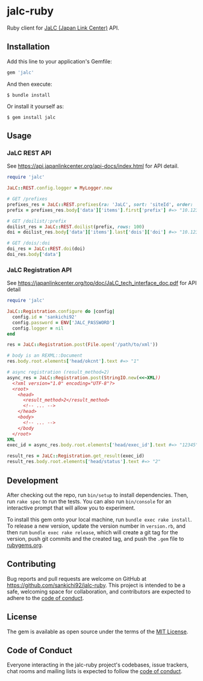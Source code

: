 # jalc-ruby

Ruby client for [JaLC (Japan Link Center)](https://japanlinkcenter.org/top/) API.

## Installation

Add this line to your application's Gemfile:

```ruby
gem 'jalc'
```

And then execute:

    $ bundle install

Or install it yourself as:

    $ gem install jalc

## Usage

### JaLC REST API

See https://api.japanlinkcenter.org/api-docs/index.html for API detail.

```ruby
require 'jalc'

JaLC::REST.config.logger = MyLogger.new

# GET /prefixes
prefixes_res = JaLC::REST.prefixes(ra: 'JaLC', sort: 'siteId', order: 'desc')
prefix = prefixes_res.body['data']['items'].first['prefix'] #=> "10.123"

# GET /doilist/:prefix
doilist_res = JaLC::REST.doilist(prefix, rows: 100)
doi = doilist_res.body['data']['items'].last['dois']['doi'] #=> "10.123/abc"

# GET /dois/:doi
doi_res = JaLC::REST.doi(doi)
doi_res.body['data']
```

### JaLC Registration API

See https://japanlinkcenter.org/top/doc/JaLC_tech_interface_doc.pdf for API detail

```ruby
require 'jalc'

JaLC::Registration.configure do |config|
  config.id = 'sankichi92'
  config.password = ENV['JALC_PASSWORD']
  config.logger = nil
end

res = JaLC::Registration.post(File.open('/path/to/xml'))

# body is an REXML::Document
res.body.root.elements['head/okcnt'].text #=> "1"

# async registration (result_method=2)
async_res = JaLC::Registration.post(StringIO.new(<<~XML))
  <?xml version="1.0" encoding="UTF-8"?>
  <root>
    <head>
      <result_method>2</result_method>
      <!-- ... -->
    </head>
    <body>
      <!-- ... -->
    </body
  </root>
XML
exec_id = async_res.body.root.elements['head/exec_id'].text #=> "12345"

result_res = JaLC::Registration.get_result(exec_id)
result_res.body.root.elements['head/status'].text #=> "2"
```

## Development

After checking out the repo, run `bin/setup` to install dependencies. Then, run `rake spec` to run the tests. You can also run `bin/console` for an interactive prompt that will allow you to experiment.

To install this gem onto your local machine, run `bundle exec rake install`. To release a new version, update the version number in `version.rb`, and then run `bundle exec rake release`, which will create a git tag for the version, push git commits and the created tag, and push the `.gem` file to [rubygems.org](https://rubygems.org).

## Contributing

Bug reports and pull requests are welcome on GitHub at https://github.com/sankichi92/jalc-ruby. This project is intended to be a safe, welcoming space for collaboration, and contributors are expected to adhere to the [code of conduct](https://github.com/sankichi92/jalc-ruby/blob/main/CODE_OF_CONDUCT.md).

## License

The gem is available as open source under the terms of the [MIT License](https://opensource.org/licenses/MIT).

## Code of Conduct

Everyone interacting in the jalc-ruby project's codebases, issue trackers, chat rooms and mailing lists is expected to follow the [code of conduct](https://github.com/sankichi92/jalc-ruby/blob/main/CODE_OF_CONDUCT.md).
